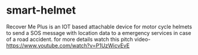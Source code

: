 # smart-helmet
Recover Me Plus is an IOT based attachable device for motor cycle helmets to send a SOS message with location data to a emergency services in case of a road accident.
for more details watch this pitch video- https://www.youtube.com/watch?v=P1UzWicvEvE
